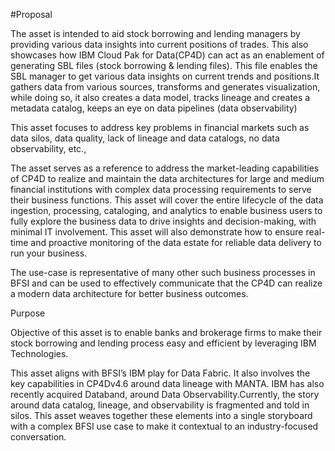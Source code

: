 #Proposal

The asset is intended to aid stock borrowing and lending managers by providing various data insights into current positions of trades. This also showcases how IBM Cloud Pak for Data(CP4D) can act as an enablement of generating SBL files (stock borrowing & lending files). This file enables the SBL manager to get various data insights on current trends and positions.It gathers data from various sources, transforms and generates visualization, while doing so, it also creates a data model, tracks lineage and creates a metadata catalog, keeps an eye on data pipelines (data observability)

This asset focuses to address key problems in financial markets such as data silos, data quality, lack of lineage and data catalogs, no data observability, etc.,

The asset serves as a reference to address the market-leading capabilities of CP4D to realize and maintain the data architectures for large and medium financial institutions with complex data processing requirements to serve their business functions. This asset will cover the entire lifecycle of the data ingestion, processing, cataloging, and analytics to enable business users to fully explore the business data to drive insights and decision-making, with minimal IT involvement. This asset will also demonstrate how to ensure real-time and proactive monitoring of the data estate for reliable data delivery to run your business.

The use-case is representative of many other such business processes in BFSI and can be used to effectively communicate that the CP4D can realize a modern data architecture for better business outcomes.

Purpose

Objective of this asset is to enable banks and brokerage firms to make their stock borrowing and lending process easy and efficient by leveraging IBM Technologies.

This asset aligns with BFSI’s IBM play for Data Fabric. It also involves the key capabilities in CP4Dv4.6 around data lineage with MANTA. IBM has also recently acquired Databand, around Data Observability.Currently, the story around data catalog, lineage, and observability is fragmented and told in silos. This asset weaves together these elements into a single storyboard with a complex BFSI use case to make it contextual to an industry-focused conversation.
